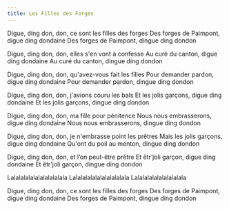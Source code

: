 ```yaml
---
title: Les Filles des Forges
---
```

Digue, ding don, don, ce sont les filles des forges
Des forges de Paimpont, digue ding dondaine
Des forges de Paimpont, dingue ding dondon

Digue, ding don, don, elles s'en vont à confesse
Au curé du canton, digue ding dondaine
Au curé du canton, dingue ding dondon

Digue, ding don, don, qu'avez-vous fait les filles
Pour demander pardon, digue ding dondaine
Pour demander pardon, dingue ding dondon

Digue, ding don, don, j'avions couru les bals
Et les jolis garçons, digue ding dondaine
Et les jolis garçons, dingue ding dondon

Digue, ding don, don, ma fille pour pénitence
Nous nous embrasserons, digue ding dondaine
Nous nous embrasserons, dingue ding dondon

Digue, ding don, don, je n'embrasse point les prêtres
Mais les jolis garçons, digue ding dondaine
Qu'ont du poil au menton, dingue ding dondon

Digue, ding don, don, et l’on peut-être prêtre
Et êtr’joli garçon, digue ding dondaine
Et êtr’joli garçon, dingue ding dondon

Lalalalalalalalalalalala
Lalalalalalalalalalalala
Lalalalalalalalalalala

Digue, ding don, don, ce sont les filles des forges
Des forges de Paimpont, digue ding dondaine
Des forges de Paimpont, dingue ding dondon
